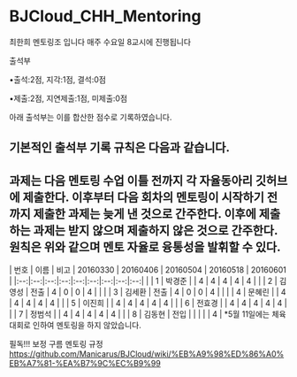 # BJCloud_CHH_Mentoring
최한희 멘토링조 입니다
매주 수요일 8교시에 진행됩니다

출석부
 
 •출석:2점, 지각:1점, 결석:0점
 
 •제출:2점, 지연제출:1점, 미제출:0점
 
 아래 출석부는 이를 합산한 점수로 기록하였습니다.
 
 기본적인 출석부 기록 규칙은 다음과 같습니다.
 -------------------------------------------------------------------------------------------------------------------------------------
 과제는 다음 멘토링 수업 이틀 전까지 각 자율동아리 깃허브에 제출한다.
이후부터 다음 회차의 멘토링이 시작하기 전까지 제출한 과제는 늦게 낸 것으로 간주한다.
이후에 제출하는 과제는 받지 않으며 제출하지 않은 것으로 간주한다.
원칙은 위와 같으며 멘토 자율로 융통성을 발휘할 수 있다.
 -------------------------------------------------------------------------------------------------------------------------------------
 | 번호 | 이름 | 비고 | 20160330 | 20160406 | 20160504 | 20160518 | 20160601 |
|:--:|:--:|:--:|:--:|:--:|:--:|:--:|:--:|:--:|
|  | 1 | 박경준 |  | 4 | 4 | 4 | 4 | 4 |
|  | 2 | 김영성 | 전출 | 4 | 0 | 0 | 4 |   |
|  | 3 | 김세환 | 전출 | 4 | 0 | 0 | 4 |   |
|  | 4 | 문혜린 |  | 4 | 4 | 4 | 4 | 4 |
|  | 5 | 이진희 |  | 4 | 4 | 4 | 4 | 4 |
|  | 6 | 전효경 |  | 4 | 4 | 4 | 4 | 4 |
|  | 7 | 정범석 |  | 4 | 4 | 4 | 4 | 4 |
|  | 8 | 김동현 | 전입 |   |   |   |   | 4 |
*5월 11일에는 체육대회로 인하여 멘토링을 하지 않았습니다.

필독!!! 보정 구름 멘토링 규정
https://github.com/Manicarus/BJCloud/wiki/%EB%A9%98%ED%86%A0%EB%A7%81-%EA%B7%9C%EC%B9%99
